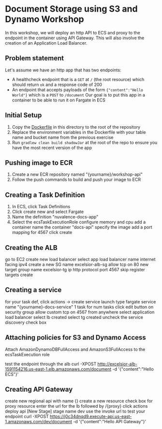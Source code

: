 # Document Storage using S3 and Dynamo Workshop
In this workshop, we will deploy an http API to ECS and proxy to the endpoint in the container
using API Gateway. This will also involve the creation of an Application Load Balancer.

## Problem statement
Let's assume we have an http app that has two endpoints:
* A healthcheck endpoint that is a `GET` at `/` (the root resource) which should return `ok` and a response code of 200
* An endpoint that accepts payloads of the form `{"content":"Hello World"}` which is a `POST` to `/document`
Our goal is to put this app in a container to be able to run it on Fargate in ECS

## Initial Setup
1. Copy the [Dockerfile](Dockerfile) in this directory to the root of the repository
2. Replace the environment variables in the Dockerfile with your table name and bucket name from the previous exercise
3. Run `gradlew clean build shadowJar` at the root of the repo to ensure you have the most recent version of the app 

## Pushing image to ECR
1. Create a new ECR repository named "{yourname}/workshop-api"
2. Follow the push commands to build and push your image to ECR

## Creating a Task Definition
1. In ECS, click Task Definitions
2. Click create new and select Fargate
3. Name the definition "nuvalence-docs-app"
4. Select the ecsTaskExecutionRole
configure memory and cpu
add a container
name the container "docs-api"
specify the image 
add a port mapping for 4567
click create

## Creating the ALB
go to EC2
create new load balancer
select app load balancer
name
internet facing
ipv4
create a new SG
name excelsior-alb-sg
allow tcp on 80
new target group
name excelsior-tg
ip
http protocol
port 4567
skip register targets
create

## Creating a service
for your task def, click actions -> create service
launch type fargate
service name "{yourname}-docs-service"
1 task for num tasks
click edit button on security group
allow custom tcp on 4567 from anywhere
select application load balancer
select lb created
select tg created
uncheck the service discovery check box

## Attaching policies for S3 and Dynamo Access
Attach AmazonDynamoDBFullAccess and AmazonS3FullAccess to the ecsTaskExecution role

test the endpoint through the alb
curl -XPOST http://excelsior-alb-1591154216.us-east-1.elb.amazonaws.com/document -d '{"content":"Hello ECS"}'

## Creating API Gateway
create new regional api with name {}
create a new resource
check box for proxy resource
enter the url for the lb followed by /{proxy}
click actions
deploy api
[New Stage]
stage name dev
use the invoke url to test your endpoint
curl -XPOST https://j0c34dnqd9.execute-api.us-east-1.amazonaws.com/dev/document -d '{"content":"Hello API Gateway"}'



 